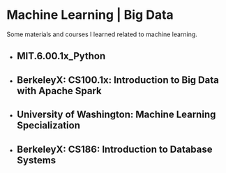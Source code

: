 # Machine Learning | Big Data
Some materials and courses I learned related to machine learning.
- ## MIT.6.00.1x_Python
- ## BerkeleyX: CS100.1x: Introduction to Big Data with Apache Spark
- ## University of Washington: Machine Learning Specialization
- ## BerkeleyX: CS186: Introduction to Database Systems
